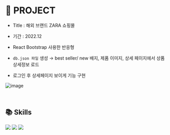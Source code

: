 # 🐰 PROJECT 

- Title : 해외 브랜드 ZARA 쇼핑몰

- 기간 : 2022.12

- React Bootstrap 사용한 반응형
- `db.json 파일` 생성 → best seller/ new 배지, 제품 이미지, 상세 페이지에서 상품 상세정보 로드
- 로그인 후 상세페이지 보이게 기능 구현

![image](https://user-images.githubusercontent.com/110226420/218106205-f85e46c0-10a8-4e7c-9a18-c819b1946ebe.png)

<br>

## 📚 Skills 
<img src="https://img.shields.io/badge/React-61dafb?style=for-the-badge&logo=React&logoColor=black"> <img src="https://img.shields.io/badge/Bootstrap-7952b3?style=for-the-badge&logo=Bootstrap&logoColor=black"> <img src="https://img.shields.io/badge/Netlify-eeeeee?style=for-the-badge&logo=Netlify&logoColor=black">
